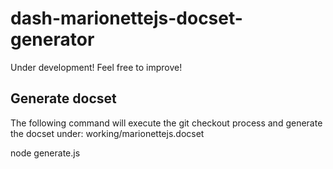 dash-marionettejs-docset-generator
==================================
Under development! Feel free to improve!

Generate docset
---------------
The following command will execute the git checkout process and generate the docset under: working/marionettejs.docset

   node generate.js